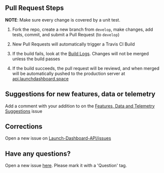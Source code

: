 ## Pull Request Steps

**NOTE**: Make sure every change is covered by a unit test.

1. Fork the repo, create a new branch from `develop`, make changes, add tests, commit, and submit a Pull Request (to `develop`)

2. New Pull Requests will automatically trigger a Travis CI Build

3. If the build fails, look at the [Build Logs](https://travis-ci.org/shahar603/Launch-Dashboard-API/).
Changes will not be merged unless the build passes

4. If the build succeeds, the pull request will be reviewd, and when merged will be automatically
pushed to the production server at [api.launchdashboard.space](https://api.launchdashboard.space)

## Suggestions for new features, data or telemetry

Add a comment with your addition to on the [Features, Data and Telemetry Suggestions](https://github.com/shahar603/Launch-Dashboard-API/issues/17) issue

## Corrections

Open a new issue on [Launch-Dashboard-API/issues](https://github.com/shahar603/Launch-Dashboard-API/issues)

## Have any questions?

Open a new issue [here](https://github.com/shahar603/Launch-Dashboard-API/issues/). Please mark it with a 'Question' tag.
